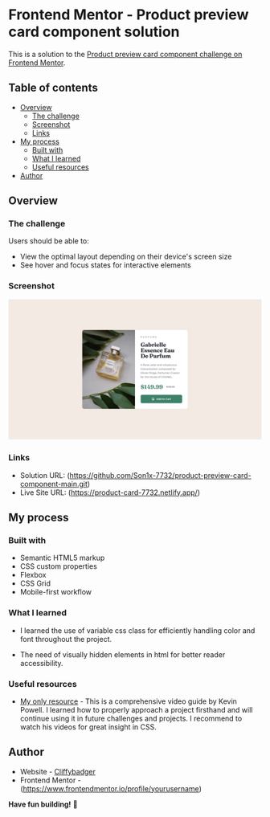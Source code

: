 # Frontend Mentor - Product preview card component solution

This is a solution to the [Product preview card component challenge on Frontend Mentor](https://www.frontendmentor.io/challenges/product-preview-card-component-GO7UmttRfa).  

## Table of contents

- [Overview](#overview)
  - [The challenge](#the-challenge)
  - [Screenshot](#screenshot)
  - [Links](#links)
- [My process](#my-process)
  - [Built with](#built-with)
  - [What I learned](#what-i-learned)
  - [Useful resources](#useful-resources)
- [Author](#author)


## Overview

### The challenge

Users should be able to:

- View the optimal layout depending on their device's screen size
- See hover and focus states for interactive elements

### Screenshot

![](./design/desktop-design.jpg)


### Links

- Solution URL: (https://github.com/Son1x-7732/product-preview-card-component-main.git)
- Live Site URL: (https://product-card-7732.netlify.app/)

## My process

### Built with

- Semantic HTML5 markup
- CSS custom properties
- Flexbox
- CSS Grid
- Mobile-first workflow

### What I learned

- I learned the use of variable css class for efficiently handling color and font throughout the project.

- The need of visually hidden elements in html for better reader accessibility.

### Useful resources

- [My only resource](https://www.youtube.com/watch?v=B2WL6KkqhLQ) - This is a comprehensive video guide by Kevin Powell. I learned how to properly approach a project firsthand and will continue using it in future challenges and projects. I recommend to watch his videos for great insight in CSS.


## Author

- Website - [Cliffybadger](https://www.your-site.com)
- Frontend Mentor - (https://www.frontendmentor.io/profile/yourusername)

**Have fun building!** 🚀
